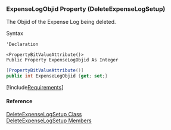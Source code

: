 ### ExpenseLogObjid Property (DeleteExpenseLogSetup)

The Objid of the Expense Log being deleted.

Syntax

```vbnet
'Declaration

<PropertyBitValueAttribute()>
Public Property ExpenseLogObjid As Integer
```

```csharp
[PropertyBitValueAttribute()]
public int ExpenseLogObjid {get; set;}
```

[!include[Requirements](../partials/requirements.md)]

#### Reference

[DeleteExpenseLogSetup Class](FChoice.Toolkits.Clarify~FChoice.Toolkits.Clarify.FieldOps.DeleteExpenseLogSetup.md)  
[DeleteExpenseLogSetup Members](FChoice.Toolkits.Clarify~FChoice.Toolkits.Clarify.FieldOps.DeleteExpenseLogSetup_members.md)